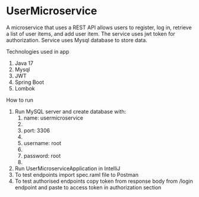 # UserMicroservice

A microservice that uses a REST API allows users to register, log in, retrieve a list of user items, and add user item. 
The service uses jwt token for authorization. Service uses Mysql database to store data.


Technologies used in app
<ol>
<li>Java 17</li>
<li>Mysql</li>
<li>JWT</li>
<li>Spring Boot</li>
<li>Lombok</li>
</ol>

How to run
<ol>
<li>
Run MySQL server and create database with:
<ol>
  <li>name: usermicroservice<li>
  <li>port: 3306<li>
  <li>username: root<li>
  <li>password: root<li>
 </ol>
</li>
<li>Run UserMicroserviceApplication in IntelliJ</li>
<li>To test endpoints import spec.raml file to Postman</li>
<li>To test authorised endpoints copy token from response body from /login endpoint and paste to access token in authorization section</li>


